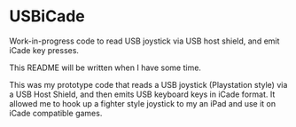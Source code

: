 USBiCade
========

Work-in-progress code to read USB joystick via USB host shield, and emit iCade key presses.

This README will be written when I have some time.

This was my prototype code that reads a USB joystick (Playstation style) via a USB Host Shield, and then emits USB keyboard keys in iCade format. It allowed me to hook up a fighter style joystick to my an iPad and use it on iCade compatible games.

